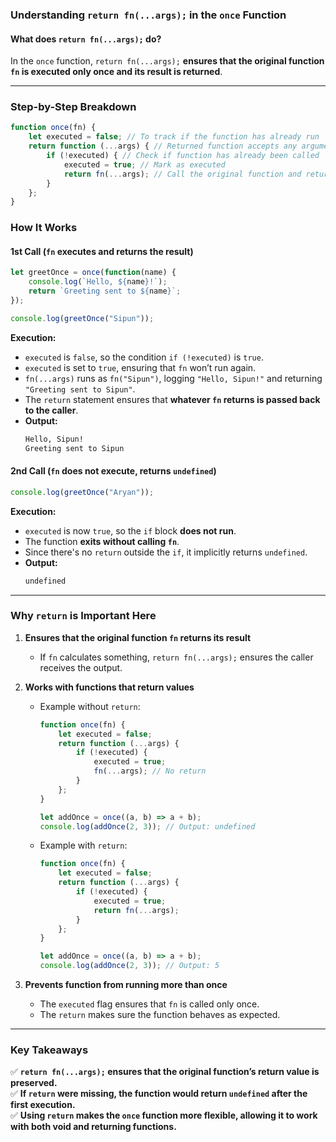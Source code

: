 ### **Understanding `return fn(...args);` in the `once` Function**  

#### **What does `return fn(...args);` do?**
In the `once` function, `return fn(...args);` **ensures that the original function `fn` is executed only once and its result is returned**.

---

### **Step-by-Step Breakdown**
```js
function once(fn) {
    let executed = false; // To track if the function has already run
    return function (...args) { // Returned function accepts any arguments
        if (!executed) { // Check if function has already been called
            executed = true; // Mark as executed
            return fn(...args); // Call the original function and return its result
        }
    };
}
```

### **How It Works**
#### **1st Call (`fn` executes and returns the result)**
```js
let greetOnce = once(function(name) {
    console.log(`Hello, ${name}!`);
    return `Greeting sent to ${name}`;
});

console.log(greetOnce("Sipun"));
```
**Execution:**
- `executed` is `false`, so the condition `if (!executed)` is `true`.
- `executed` is set to `true`, ensuring that `fn` won’t run again.
- `fn(...args)` runs as `fn("Sipun")`, logging `"Hello, Sipun!"` and returning `"Greeting sent to Sipun"`.
- The `return` statement ensures that **whatever `fn` returns is passed back to the caller**.
- **Output:**
  ```txt
  Hello, Sipun!
  Greeting sent to Sipun
  ```

#### **2nd Call (`fn` does not execute, returns `undefined`)**
```js
console.log(greetOnce("Aryan"));
```
**Execution:**
- `executed` is now `true`, so the `if` block **does not run**.
- The function **exits without calling `fn`**.
- Since there's no `return` outside the `if`, it implicitly returns `undefined`.
- **Output:**
  ```txt
  undefined
  ```

---

### **Why `return` is Important Here**
1. **Ensures that the original function `fn` returns its result**
   - If `fn` calculates something, `return fn(...args);` ensures the caller receives the output.

2. **Works with functions that return values**
   - Example without `return`:
     ```js
     function once(fn) {
         let executed = false;
         return function (...args) {
             if (!executed) {
                 executed = true;
                 fn(...args); // No return
             }
         };
     }

     let addOnce = once((a, b) => a + b);
     console.log(addOnce(2, 3)); // Output: undefined
     ```
   - Example with `return`:
     ```js
     function once(fn) {
         let executed = false;
         return function (...args) {
             if (!executed) {
                 executed = true;
                 return fn(...args);
             }
         };
     }

     let addOnce = once((a, b) => a + b);
     console.log(addOnce(2, 3)); // Output: 5
     ```

3. **Prevents function from running more than once**
   - The `executed` flag ensures that `fn` is called only once.
   - The `return` makes sure the function behaves as expected.

---

### **Key Takeaways**
✅ **`return fn(...args);` ensures that the original function’s return value is preserved.**  
✅ **If `return` were missing, the function would return `undefined` after the first execution.**  
✅ **Using `return` makes the `once` function more flexible, allowing it to work with both void and returning functions.**  
